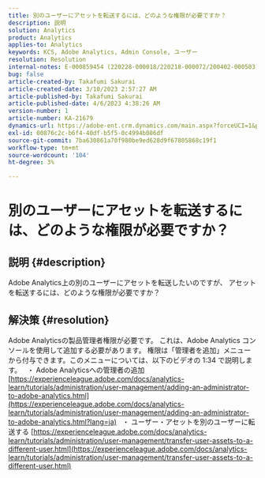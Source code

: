 ```yaml
---
title: 別のユーザーにアセットを転送するには、どのような権限が必要ですか？
description: 説明
solution: Analytics
product: Analytics
applies-to: Analytics
keywords: KCS, Adobe Analytics, Admin Console, ユーザー
resolution: Resolution
internal-notes: E-000859454 (220228-000018/220218-000072/200402-000503)
bug: false
article-created-by: Takafumi Sakurai
article-created-date: 3/10/2023 2:57:27 AM
article-published-by: Takafumi Sakurai
article-published-date: 4/6/2023 4:38:26 AM
version-number: 1
article-number: KA-21679
dynamics-url: https://adobe-ent.crm.dynamics.com/main.aspx?forceUCI=1&pagetype=entityrecord&etn=knowledgearticle&id=ea673245-efbe-ed11-83ff-6045bd006b3d
exl-id: 00876c2c-b6f4-40df-b5f5-0c4994b086df
source-git-commit: 7ba630861a70f980be9ed628d9f67805868c19f1
workflow-type: tm+mt
source-wordcount: '104'
ht-degree: 3%

---
```


# 別のユーザーにアセットを転送するには、どのような権限が必要ですか？

## 説明 {#description}

Adobe Analytics上の別のユーザーにアセットを転送したいのですが、 アセットを転送するには、どのような権限が必要ですか？

## 解決策 {#resolution}


Adobe Analyticsの製品管理者権限が必要です。 これは、Adobe Analytics コンソールを使用して追加する必要があります。 権限は「管理者を追加」メニューから付与できます。このメニューについては、以下のビデオの 1:34 で説明します。
 
・ Adobe Analyticsへの管理者の追加
[https://experienceleague.adobe.com/docs/analytics-learn/tutorials/administration/user-management/adding-an-administrator-to-adobe-analytics.html](https://experienceleague.adobe.com/docs/analytics-learn/tutorials/administration/user-management/adding-an-administrator-to-adobe-analytics.html?lang=ja)
 
・ ユーザー・アセットを別のユーザーに転送する
[https://experienceleague.adobe.com/docs/analytics-learn/tutorials/administration/user-management/transfer-user-assets-to-a-different-user.html](https://experienceleague.adobe.com/docs/analytics-learn/tutorials/administration/user-management/transfer-user-assets-to-a-different-user.html)
